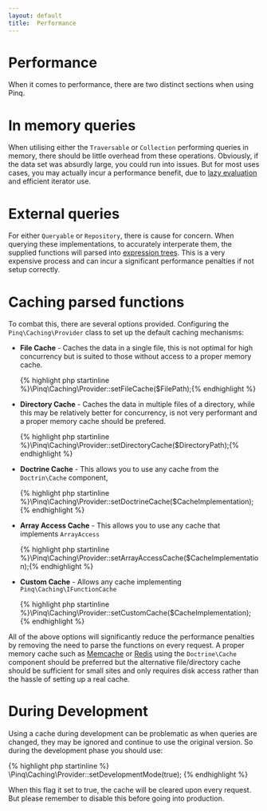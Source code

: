 ```yaml
---
layout: default
title:  Performance
---
```

Performance
===========

When it comes to performance, there are two distinct sections when using Pinq.

In memory queries
=================

When utilising either the `Traversable` or `Collection` performing
queries in memory, there should be little overhead from these operations. Obviously,
if the data set was absurdly large, you could run into issues. But for most uses cases,
you may actually incur a performance benefit, due to [lazy evaluation](details.html) and 
efficient iterator use. 

External queries
================

For either `Queryable` or `Repository`, there is cause for concern. When
querying these implementations, to accurately interperate them, the supplied functions 
will parsed into [expression trees](expressions.html). This is a very expensive process and
can incur a significant performance penalties if not setup correctly. 

Caching parsed functions
========================

To combat this, there are several options provided. Configuring the `Pinq\Caching\Provider` class to
set up the default caching mechanisms:

 - **File Cache** - Caches the data in a single file, this is not optimal for high concurrency 
   but is suited to those without access to a proper memory cache.

   {% highlight php startinline %}\Pinq\Caching\Provider::setFileCache($FilePath);{% endhighlight %}

 - **Directory Cache** - Caches the data in multiple files of a directory, while this may be
   relatively better for concurrency, is not very performant and a proper memory cache should be prefered.

   {% highlight php startinline %}\Pinq\Caching\Provider::setDirectoryCache($DirectoryPath);{% endhighlight %}

 - **Doctrine Cache** - This allows you to use any cache from the `Doctrin\Cache` component,

   {% highlight php startinline %}\Pinq\Caching\Provider::setDoctrineCache($CacheImplementation);{% endhighlight %}

 - **Array Access Cache** - This allows you to use any cache that implements `ArrayAccess`

   {% highlight php startinline %}\Pinq\Caching\Provider::setArrayAccessCache($CacheImplementation);{% endhighlight %}

 - **Custom Cache** - Allows any cache implementing `Pinq\Caching\IFunctionCache`

   {% highlight php startinline %}\Pinq\Caching\Provider::setCustomCache($CacheImplementation);{% endhighlight %}

All of the above options will significantly reduce the performance penalties by removing
the need to parse the functions on every request. A proper memory cache such as 
[Memcache](http://memcached.org/) or [Redis](http://redis.io/) using the `Doctrine\Cache` component 
should be preferred but the alternative file/directory cache should be sufficient 
for small sites and only requires disk access rather than the hassle of setting up a real cache.

During Development
==================

Using a cache during development can be problematic as when queries are changed, they may be ignored
and continue to use the original version. So during the development phase you should use:

{% highlight php startinline %}
\Pinq\Caching\Provider::setDevelopmentMode(true);
{% endhighlight %}

When this flag it set to true, the cache will be cleared upon every request. But please remember to
disable this before going into production.